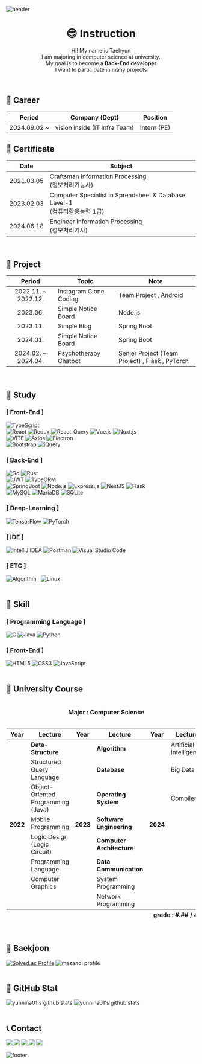 ![header](https://capsule-render.vercel.app/api?type=waving&color=timeAuto&height=230&section=header&text=Taehyun's%20GitHub&fontSize=50&fontAlignY=35&desc=Aiming%20for%20developer!&descSize=20&descAlign=58&descAlignY=50)

<div align=center>

# 😎 Instruction
Hi! My name is Taehyun <br>
I am majoring in computer science at university. <br>
My goal is to become a **Back-End developer** <br>
I want to participate in many projects
</div>
<br>

## 📌 Career
| Period | Company (Dept) | Position |
| :----: | ------- | -------- |
| 2024.09.02 ~ | vision inside (IT Infra Team) | Intern (PE) |

## 📌 Certificate
| Date | Subject |
| :---: | --- |
| 2021.03.05 | Craftsman Information Processing<br>(정보처리기능사) |
| 2023.02.03 | Computer Specialist in Spreadsheet & Database Level-1<br>(컴퓨터활용능력 1급) |
| 2024.06.18 | Engineer Information Processing<br>(정보처리기사) |
<br>

## 📌 Project
| Period | Topic | Note |
| :---: | --- | --- |
| 2022.11. ~ 2022.12. | Instagram Clone Coding | Team Project , Android |
| 2023.06. | Simple Notice Board | Node.js |
| 2023.11. | Simple Blog | Spring Boot |
| 2024.01. | Simple Notice Board | Spring Boot |
| 2024.02. ~ 2024.04. | Psychotherapy Chatbot | Senier Project (Team Project) , Flask , PyTorch |
<br>

## 📌 Study
### [ Front-End ]
![TypeScript](https://img.shields.io/badge/TypeScript-%23007ACC.svg?style=flat&logo=typescript&logoColor=white)
<br>
![React](https://img.shields.io/badge/React-%2320232a.svg?style=flat&logo=react&logoColor=%2361DAFB)</a>
![Redux](https://img.shields.io/badge/Redux-%23593d88.svg?style=fllat&logo=redux&logoColor=white)
![React-Query](https://img.shields.io/badge/-React&#8211;Query-FF4154?style=flat&logo=react%20query&logoColor=white)
![Vue.js](https://img.shields.io/badge/Vue.js-35495E?style=flat&logo=vuedotjs&logoColor=4FC08D)
![Nuxt.js](https://img.shields.io/badge/Nuxt.js-00C58E?style=flat&logo=nuxtdotjs&logoColor=white)
<br>
![VITE](https://img.shields.io/badge/Vite-B73BFE?style=flat&logo=vite&logoColor=FFD62E)</a>
![Axios](https://img.shields.io/badge/Axios-671ddf?&style=flat&logo=axios&logoColor=white)
![Electron](https://img.shields.io/badge/Electron-2B2E3A?style=flat&logo=electron&logoColor=9FEAF9)
<br>
![Bootstrap](https://img.shields.io/badge/Bootstrap-%238511FA.svg?style=flat&logo=bootstrap&logoColor=white)</a>
![jQuery](https://img.shields.io/badge/jQuery-%230769AD.svg?style=flat&logo=jquery&logoColor=white)

### [ Back-End ]
![Go](https://img.shields.io/badge/Go-%2300ADD8.svg?style=flat&logo=go&logoColor=white)</a>
![Rust](https://img.shields.io/badge/Rust-%23000000.svg?style=flat&logo=rust&logoColor=white)
<br>
![JWT](https://img.shields.io/badge/JWT-000000?style=flat&logo=JSON%20web%20tokens&logoColor=white)</a>
![TypeORM](https://img.shields.io/badge/TypeORM-FE0803?style=flat&logo=typeorm&logoColor=white)
<br>
![SpringBoot](https://img.shields.io/badge/Spring_Boot-F2F4F9?style=flat&logo=spring-boot)</a>
![Node.js](https://img.shields.io/badge/Node.js-6DA55F?style=flat&logo=node.js&logoColor=white)
![Express.js](https://img.shields.io/badge/Express.js-000000?style=flat&logo=express&logoColor=white)
![NestJS](https://img.shields.io/badge/NestJS-%23E0234E.svg?style=flat&logo=nestjs&logoColor=white)
![Flask](https://img.shields.io/badge/Flask-%23000.svg?style=flat&logo=flask&logoColor=white)
<br>
![MySQL](https://img.shields.io/badge/MySQL-005C84?style=flat&logo=mysql&logoColor=white)</a>
![MariaDB](https://img.shields.io/badge/MariaDB-003545?style=flat&logo=mariadb&logoColor=white)
![SQLite](https://img.shields.io/badge/SQLite-003B57?style=flat&logo=sqlite&logoColor=white)

### [ Deep-Learning ]
![TensorFlow](https://img.shields.io/badge/TensorFlow-%23FF6F00.svg?style=flat&logo=TensorFlow&logoColor=white)</a>
![PyTorch](https://img.shields.io/badge/PyTorch-%23EE4C2C.svg?style=flat&logo=PyTorch&logoColor=white)

### [ IDE ]
![IntelliJ IDEA](https://img.shields.io/badge/IntelliJ%20IDEA-000000?style=flat&logo=Intellij%20IDEA&logoColor=white)</a>
![Postman](https://img.shields.io/badge/Postman-FF6C37?style=flat&logo=Postman&logoColor=white)
![Visual Studio Code](https://img.shields.io/badge/Visual%20Studio%20Code-007ACC?&style=flat&logo=Visual%20Studio%20Code&logoColor=white)

### [ ETC ]
![Algorithm](https://img.shields.io/badge/Algorithm-00BCB4?style=flat&logo=The%20Algorithms&logoColor=black)&nbsp;&nbsp;
![Linux](https://img.shields.io/badge/Linux-FCC624?style=flat&logo=linux&logoColor=black)
<br><br>

## 📌 Skill
### [ Programming Language ]
![C](https://img.shields.io/badge/C-%2300599C.svg?style=flat&logo=c&logoColor=white)</a>
![Java](https://img.shields.io/badge/Java-%23ED8B00.svg?style=flat&logo=openjdk&logoColor=white)
![Python](https://img.shields.io/badge/Python-3670A0?style=flat&logo=python&logoColor=ffdd54)

### [ Front-End ]
![HTML5](https://img.shields.io/badge/HTML5-E34F26?style=flat&logo=html5&logoColor=white)</a>
![CSS3](https://img.shields.io/badge/CSS3-%231572B6.svg?style=flat&logo=css3&logoColor=white)
![JavaScript](https://img.shields.io/badge/JavaScript-F7DF1E.svg?&style=flat&logo=JavaScript&logoColor=black)
<br><br>

## 📌 University Course
<table>
  <caption><h4>Major : Computer Science</h4></caption>
  <thead>
    <tr>
      <th>Year</th>
      <th>Lecture</th>
      <th>Year</th>
      <th>Lecture</th>
      <th>Year</th>
      <th>Lecture</th>
    </tr>
  </thead>
  <tfoot>
    <th colspan="6" align="right">grade : #.## / 4.5</th>
  </tfoot>
  <tbody>
    <tr>
      <th rowspan="8">2022</th>
      <td><b>Data-Structure</b></td>
      <th rowspan="8">2023</th>
      <td><b>Algorithm</b></td>
      <th rowspan="8"> 2024</th>
      <td>Artificial Intelligence</td>
    </tr>
    <tr>
      <td>Structured Query Language</td>
      <td><b>Database</b></td>
      <td>Big Data</td>
    </tr>
    <tr>
      <td>Object-Oriented Programming (Java)</td>
      <td><b>Operating System</b></td>
      <td>Compiler</td>
    </tr>
    <tr>
      <td>Mobile Programming</td>
      <td><b>Software Engineering</b></td>
      <td></td>
    </tr>
    <tr>
      <td>Logic Design (Logic Circuit)</td>
      <td><b>Computer Architecture</b></td>
      <td></td>
    </tr>
    <tr>
      <td>Programming Language</td>
      <td><b>Data Communication</b></td>
      <td></td>
    </tr>
    <tr>
      <td>Computer Graphics</td>
      <td>System Programming</td>
      <td></td>
    </tr>
    <tr>
      <td></td>
      <td>Network Programming</td>
      <td></td>
    </tr>
  </tbody>
</table>
<br>

## 📌 Baekjoon
[![Solved.ac Profile](http://mazassumnida.wtf/api/v2/generate_badge?boj=yunnina01)](https://solved.ac/yunnina01/)
![mazandi profile](http://mazandi.herokuapp.com/api?handle=yunnina01&theme=cold)
<br><br>

## 📌 GitHub Stat
![yunnina01's github stats](https://github-readme-stats.vercel.app/api?username=yunnina01&show_icons=true&theme=swift)
![yunnina01's github stats](https://github-readme-stats.vercel.app/api/top-langs/?username=yunnina01&layout=compact&theme=swift&langs_count=10&card_width=320)
<br><br>

## 📞 Contact
<div align=left>
  <a href="https://github.com/yunnina01/yunnina01/issues" target="_blank">
    <img src="https://img.shields.io/badge/GitHub-100000?style=flat&logo=github&logoColor=white"/>
  </a>
  <img src="https://img.shields.io/badge/Gmail-D14836?style=flat&logo=gmail&logoColor=white"/>
  <a href="mailto:yunnina01@naver.com" target="_blank">
    <img src="https://img.shields.io/badge/NAVER-03C75A?style=flat&logo=NAVER&logoColor=FFFFFF"/>
  </a>
  <img src="https://img.shields.io/badge/KakaoTalk-ffcd00.svg?style=flat&logo=kakaotalk&logoColor=000000"/>
  <img src="https://img.shields.io/badge/Discord-%235865F2.svg?style=flat&logo=discord&logoColor=white"/>
</div>

![footer](https://capsule-render.vercel.app/api?type=waving&color=timeAuto&height=150&section=footer)
